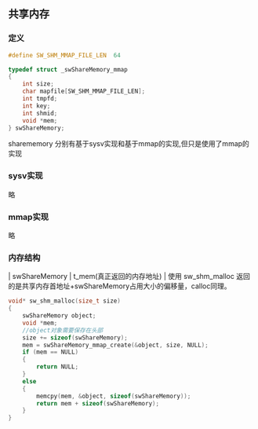 ## 共享内存

### 定义
```c
#define SW_SHM_MMAP_FILE_LEN  64

typedef struct _swShareMemory_mmap
{
    int size;
    char mapfile[SW_SHM_MMAP_FILE_LEN];
    int tmpfd;
    int key;
    int shmid;
    void *mem;
} swShareMemory;
```

sharememory 分别有基于sysv实现和基于mmap的实现,但只是使用了mmap的实现

### sysv实现
略
### mmap实现
略

### 内存结构

| swShareMemory | t_mem(真正返回的内存地址) |
使用 sw_shm_malloc 返回的是共享内存首地址+swShareMemory占用大小的偏移量，calloc同理。

```c
void* sw_shm_malloc(size_t size)
{
    swShareMemory object;
    void *mem;
    //object对象需要保存在头部
    size += sizeof(swShareMemory);
    mem = swShareMemory_mmap_create(&object, size, NULL);
    if (mem == NULL)
    {
        return NULL;
    }
    else
    {
        memcpy(mem, &object, sizeof(swShareMemory));
        return mem + sizeof(swShareMemory); 
    }
}
```
